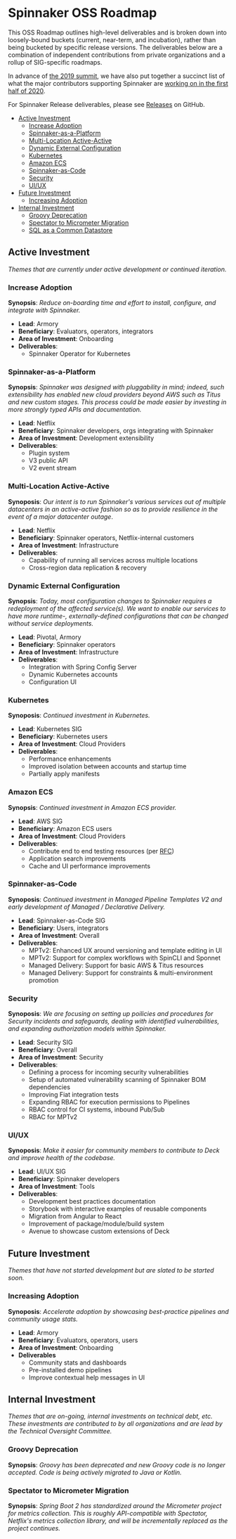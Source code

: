 # Spinnaker OSS Roadmap

This OSS Roadmap outlines high-level deliverables and is broken down into loosely-bound buckets (current, near-term, and incubation), rather than being bucketed by specific release versions.
The deliverables below are a combination of independent contributions from private organizations and a rollup of SIG-specific roadmaps.

In advance of [the 2019 summit](https://www.spinnakersummit.com/), we have also
put together a succinct list of what the major contributors supporting Spinnaker are
[working on in the first half of 2020](h1-2020-roadmap.md).

For Spinnaker Release deliverables, please see [Releases](https://github.com/spinnaker/spinnaker/projects?utf8=%E2%9C%93&query=is%3Aopen+Release) on GitHub.

- [Active Investment](#active-investment)
  - [Increase Adoption](#increase-adoption)
  - [Spinnaker-as-a-Platform](#spinnaker-as-a-platform)
  - [Multi-Location Active-Active](#multi-location-active-active)
  - [Dynamic External Configuration](#dynamic-external-configuration)
  - [Kubernetes](#kubernetes)
  - [Amazon ECS](#amazon-ecs)
  - [Spinnaker-as-Code](#spinnaker-as-code)
  - [Security](#security)
  - [UI/UX](#ui/ux)
- [Future Investment](#future-investment)
  - [Increasing Adoption](#increasing-adoption)
- [Internal Investment](#internal-investment)
  - [Groovy Deprecation](#groovy-deprecation)
  - [Spectator to Micrometer Migration](#spectator-to-micrometer-migration)
  - [SQL as a Common Datastore](#sql-as-a-common-datastore)


## Active Investment

_Themes that are currently under active development or continued iteration._

### Increase Adoption

**Synopsis**: _Reduce on-boarding time and effort to install, configure, and integrate with Spinnaker._

- **Lead**: Armory
- **Beneficiary**: Evaluators, operators, integrators
- **Area of Investment**: Onboarding
- **Deliverables**:
  - Spinnaker Operator for Kubernetes

### Spinnaker-as-a-Platform

**Synopsis**: _Spinnaker was designed with pluggability in mind; indeed, such extensibility has enabled new cloud providers beyond AWS such as Titus and new custom stages._ 
_This process could be made easier by investing in more strongly typed APIs and documentation._

- **Lead**: Netflix
- **Beneficiary**: Spinnaker developers, orgs integrating with Spinnaker
- **Area of Investment**: Development extensibility
- **Deliverables**:
  - Plugin system
  - V3 public API
  - V2 event stream

### Multi-Location Active-Active

**Synoposis**: _Our intent is to run Spinnaker's various services out of multiple datacenters in an active-active fashion so as to provide resilience in the event of a major datacenter outage_.

- **Lead**: Netflix
- **Beneficiary**: Spinnaker operators, Netflix-internal customers
- **Area of Investment**: Infrastructure
- **Deliverables**:
  - Capability of running all services across multiple locations
  - Cross-region data replication & recovery

### Dynamic External Configuration

**Synopsis**: _Today, most configuration changes to Spinnaker requires a redeployment of the affected service(s). We want to enable our services to have more runtime-, externally-defined configurations that can be changed without service deployments._

- **Lead**: Pivotal, Armory
- **Beneficiary**: Spinnaker operators
- **Area of Investment**: Infrastructure
- **Deliverables**:
  - Integration with Spring Config Server
  - Dynamic Kubernetes accounts
  - Configuration UI

### Kubernetes

**Synoposis**: _Continued investment in Kubernetes._

- **Lead**: Kubernetes SIG
- **Beneficiary**: Kubernetes users
- **Area of Investment**: Cloud Providers
- **Deliverables**:
  - Performance enhancements
  - Improved isolation between accounts and startup time
  - Partially apply manifests

### Amazon ECS

**Synopsis**: _Continued investment in Amazon ECS provider._

- **Lead**: AWS SIG
- **Beneficiary**: Amazon ECS users
- **Area of Investment**: Cloud Providers
- **Deliverables**:
  - Contribute end to end testing resources (per [RFC](https://github.com/spinnaker/governance/blob/master/rfc/ecs_e2e_tests.md))
  - Application search improvements 
  - Cache and UI performance improvements 

### Spinnaker-as-Code

**Synoposis**: _Continued investment in Managed Pipeline Templates V2 and early development of Managed / Declarative Delivery._

- **Lead**: Spinnaker-as-Code SIG
- **Beneficiary**: Users, integrators
- **Area of Investment**: Overall
- **Deliverables**:
  - MPTv2: Enhanced UX around versioning and template editing in UI
  - MPTv2: Support for complex workflows with SpinCLI and Sponnet
  - Managed Delivery: Support for basic AWS & Titus resources
  - Managed Delivery: Support for constraints & multi-environment promotion

### Security

**Synoposis**: _We are focusing on setting up poilicies and procedures for Security incidents and safeguards, dealing with identified vulnerabilities, and expanding authorization models within Spinnaker._

- **Lead**: Security SIG
- **Beneficiary**: Overall
- **Area of Investment**: Security
- **Deliverables**:
  - Defining a process for incoming security vulnerabilities
  - Setup of automated vulnerability scanning of Spinnaker BOM dependencies
  - Improving Fiat integration tests
  - Expanding RBAC for execution permissions to Pipelines
  - RBAC control for CI systems, inbound Pub/Sub
  - RBAC for MPTv2

### UI/UX

**Synoposis**: _Make it easier for community members to contribute to Deck and improve health of the codebase._

- **Lead**: UI/UX SIG
- **Beneficiary**: Spinnaker developers
- **Area of Investment**: Tools
- **Deliverables**:
  - Development best practices documentation
  - Storybook with interactive examples of reusable components
  - Migration from Angular to React
  - Improvement of package/module/build system
  - Avenue to showcase custom extensions of Deck

## Future Investment

_Themes that have not started development but are slated to be started soon._

### Increasing Adoption

**Synoposis**: _Accelerate adoption by showcasing best-practice pipelines and community usage stats._

- **Lead**: Armory
- **Beneficiary**: Evaluators, operators, users
- **Area of Investment**: Onboarding
- **Deliverables**
  - Community stats and dashboards
  - Pre-installed demo pipelines
  - Improve contextual help messages in UI

## Internal Investment

_Themes that are on-going, internal investments on technical debt, etc._
_These investments are contributed to by all organizations and are lead by the Technical Oversight Committee._

### Groovy Deprecation

**Synopsis**: _Groovy has been deprecated and new Groovy code is no longer accepted. Code is being actively migrated to Java or Kotlin._

### Spectator to Micrometer Migration

**Synopsis**: _Spring Boot 2 has standardized around the Micrometer project for metrics collection._
_This is roughly API-compatible with Spectator, Netflix's metrics collection library, and will be incrementally replaced as the project continues._
